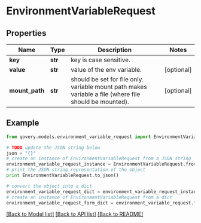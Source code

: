 # EnvironmentVariableRequest


## Properties
Name | Type | Description | Notes
------------ | ------------- | ------------- | -------------
**key** | **str** | key is case sensitive. | 
**value** | **str** | value of the env variable. | [optional] 
**mount_path** | **str** | should be set for file only. variable mount path makes variable a file (where file should be mounted). | [optional] 

## Example

```python
from qovery.models.environment_variable_request import EnvironmentVariableRequest

# TODO update the JSON string below
json = "{}"
# create an instance of EnvironmentVariableRequest from a JSON string
environment_variable_request_instance = EnvironmentVariableRequest.from_json(json)
# print the JSON string representation of the object
print EnvironmentVariableRequest.to_json()

# convert the object into a dict
environment_variable_request_dict = environment_variable_request_instance.to_dict()
# create an instance of EnvironmentVariableRequest from a dict
environment_variable_request_form_dict = environment_variable_request.from_dict(environment_variable_request_dict)
```
[[Back to Model list]](../README.md#documentation-for-models) [[Back to API list]](../README.md#documentation-for-api-endpoints) [[Back to README]](../README.md)


